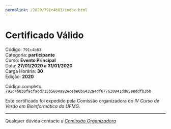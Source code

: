 ```yaml
---
permalink: /2020/791c4b83/index.html
---
```


# Certificado Válido

Código: `791c4b83`<br>
Categoria: **participante**<br>
Curso: **Evento Principal**<br>
Data: **27/01/2020 a 31/01/2020**<br>
Carga Horária: **30**<br>
Edição: **2020**<br>


Código completo: `791c4b830f9cfadd715b5604a92ecebe0b6432a4df677620941dd85e8ddfb3bb`


Este certificado foi expedido pela Comissão organizadora do *IV Curso de Verão em Bioinformática da UFMG*.

----

Qualquer dúvida contacte a [_Comissão Organizadora_](<mailto:cursobioinfoufmg@gmail.com$subject=[Certificados]>)

